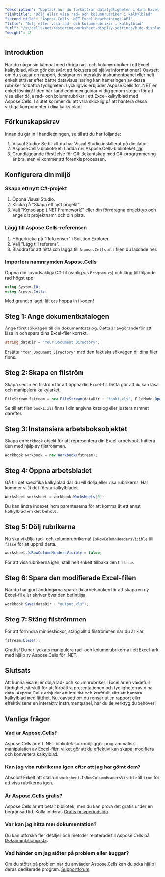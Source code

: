 ```yaml
---
"description": "Upptäck hur du förbättrar datatydligheten i dina Excel-kalkylblad genom att effektivt visa eller dölja rad- och kolumnrubriker med hjälp av Aspose.Cells-biblioteket för .NET."
"linktitle": "Dölj eller visa rad- och kolumnrubriker i kalkylblad"
"second_title": "Aspose.Cells .NET Excel-bearbetnings-API"
"title": "Dölj eller visa rad- och kolumnrubriker i kalkylblad"
"url": "/sv/cells/net/mastering-worksheet-display-settings/hide-display-row-column-headers/"
"weight": 12
---
```


## Introduktion

Har du någonsin kämpat med röriga rad- och kolumnrubriker i ett Excel-kalkylblad, vilket gör det svårt att fokusera på själva informationen? Oavsett om du skapar en rapport, designar en interaktiv instrumentpanel eller helt enkelt strävar efter bättre datavisualisering kan hanteringen av dessa rubriker förbättra tydligheten. Lyckligtvis erbjuder Aspose.Cells för .NET en enkel lösning! I den här handledningen guidar vi dig genom stegen för att visa eller dölja rad- och kolumnrubriker i ett Excel-kalkylblad med Aspose.Cells. I slutet kommer du att vara skicklig på att hantera dessa viktiga komponenter i dina kalkylblad!

## Förkunskapskrav

Innan du går in i handledningen, se till att du har följande:

1. Visual Studio: Se till att du har Visual Studio installerat på din dator.
2. Aspose.Cells-biblioteket: Ladda ner Aspose.Cells-biblioteket [här](https://releases.aspose.com/cells/net/).
3. Grundläggande förståelse för C#: Bekantskap med C#-programmering är bra, men vi kommer att förenkla processen.

## Konfigurera din miljö

### Skapa ett nytt C#-projekt

1. Öppna Visual Studio.
2. Klicka på "Skapa ett nytt projekt".
3. Välj "Konsolapp (.NET Framework)" eller din föredragna projekttyp och ange ditt projektnamn och din plats.

### Lägg till Aspose.Cells-referensen

1. Högerklicka på "Referenser" i Solution Explorer.
2. Välj ”Lägg till referens”.
3. Bläddra för att hitta och lägga till `Aspose.Cells.dll` filen du laddade ner.

### Importera namnrymden Aspose.Cells

Öppna din huvudsakliga C#-fil (vanligtvis `Program.cs`) och lägg till följande rad högst upp:

```csharp
using System.IO;
using Aspose.Cells;
```

Med grunden lagd, låt oss hoppa in i koden!

## Steg 1: Ange dokumentkatalogen

Ange först sökvägen till din dokumentkatalog. Detta är avgörande för att läsa in och spara dina Excel-filer korrekt.

```csharp
string dataDir = "Your Document Directory";
```

Ersätta `"Your Document Directory"` med den faktiska sökvägen dit dina filer finns.

## Steg 2: Skapa en filström

Skapa sedan en filström för att öppna din Excel-fil. Detta gör att du kan läsa och manipulera kalkylarket.

```csharp
FileStream fstream = new FileStream(dataDir + "book1.xls", FileMode.Open);
```

Se till att filen `book1.xls` finns i din angivna katalog eller justera namnet därefter.

## Steg 3: Instansiera arbetsboksobjektet

Skapa en `Workbook` objekt för att representera din Excel-arbetsbok. Initiera den med hjälp av filströmmen.

```csharp
Workbook workbook = new Workbook(fstream);
```

## Steg 4: Öppna arbetsbladet

Gå till det specifika kalkylblad där du vill dölja eller visa rubrikerna. Här kommer vi åt det första kalkylbladet.

```csharp
Worksheet worksheet = workbook.Worksheets[0];
```

Du kan ändra indexet inom parenteserna för att komma åt ett annat kalkylblad om det behövs.

## Steg 5: Dölj rubrikerna

Nu ska vi dölja rad- och kolumnrubrikerna! `IsRowColumnHeadersVisible` till `false` för att uppnå detta.

```csharp
worksheet.IsRowColumnHeadersVisible = false;
```

För att visa rubrikerna igen, ställ helt enkelt tillbaka den till `true`.

## Steg 6: Spara den modifierade Excel-filen

När du har gjort ändringarna sparar du arbetsboken för att skapa en ny Excel-fil eller skriver över den befintliga.

```csharp
workbook.Save(dataDir + "output.xls");
```

## Steg 7: Stäng filströmmen

För att förhindra minnesläckor, stäng alltid filströmmen när du är klar.

```csharp
fstream.Close();
```

Grattis! Du har lyckats manipulera rad- och kolumnrubrikerna i ett Excel-ark med hjälp av Aspose.Cells för .NET.

## Slutsats

Att kunna visa eller dölja rad- och kolumnrubriker i Excel är en värdefull färdighet, särskilt för att förbättra presentationen och tydligheten av dina data. Aspose.Cells erbjuder ett intuitivt och kraftfullt sätt att hantera kalkylblad med lätthet. Nu, oavsett om du rensar ut en rapport eller effektiviserar en interaktiv instrumentpanel, har du de verktyg du behöver!

## Vanliga frågor

### Vad är Aspose.Cells?
Aspose.Cells är ett .NET-bibliotek som möjliggör programmatisk manipulation av Excel-filer, vilket gör att du effektivt kan skapa, modifiera och konvertera kalkylblad.

### Kan jag visa rubrikerna igen efter att jag har gömt dem?
Absolut! Enkelt att ställa in `worksheet.IsRowColumnHeadersVisible` till `true` för att visa rubrikerna igen.

### Är Aspose.Cells gratis?
Aspose.Cells är ett betalt bibliotek, men du kan prova det gratis under en begränsad tid. Kolla in deras [Gratis provperiodsida](https://releases.aspose.com/).

### Var kan jag hitta mer dokumentation?
Du kan utforska fler detaljer och metoder relaterade till Aspose.Cells på [Dokumentationssida](https://reference.aspose.com/cells/net/).

### Vad händer om jag stöter på problem eller buggar?
Om du stöter på problem när du använder Aspose.Cells kan du söka hjälp i deras dedikerade program. [Supportforum](https://forum.aspose.com/c/cells/9).